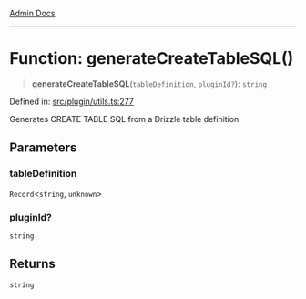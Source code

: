 [Admin Docs](/)

***

# Function: generateCreateTableSQL()

> **generateCreateTableSQL**(`tableDefinition`, `pluginId?`): `string`

Defined in: [src/plugin/utils.ts:277](https://github.com/Sourya07/talawa-api/blob/4e4298c85a0d2c28affa824f2aab7ec32b5f3ac5/src/plugin/utils.ts#L277)

Generates CREATE TABLE SQL from a Drizzle table definition

## Parameters

### tableDefinition

`Record`\<`string`, `unknown`\>

### pluginId?

`string`

## Returns

`string`

